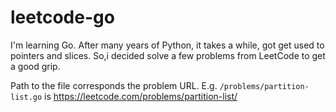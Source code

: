 # leetcode-go
I'm learning Go.
After many years of Python, it takes a while, got get used to pointers and slices. So,i decided solve a few problems from LeetCode to get a good grip.

Path to the file corresponds the problem URL. E.g. `/problems/partition-list.go` is https://leetcode.com/problems/partition-list/

